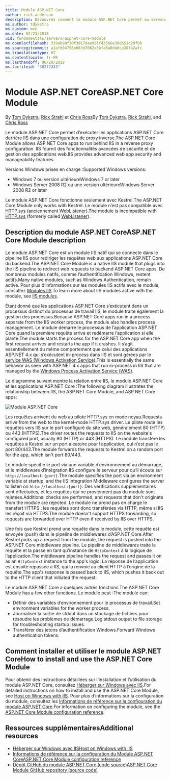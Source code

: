 ```yaml
---
title: Module ASP.NET Core
author: rick-anderson
description: Découvrez comment le module ASP.NET Core permet au serveur web Kestrel d’utiliser IIS ou IIS Express en tant que serveur proxy inverse.
ms.author: tdykstra
ms.custom: mvc
ms.date: 02/23/2018
uid: fundamentals/servers/aspnet-core-module
ms.openlocfilehash: 319ab80f20f3917dae921f43566e368b51c29f0b
ms.sourcegitcommit: a1afd04758e663d7062a5bfa8a0d4dca38f42afc
ms.translationtype: HT
ms.contentlocale: fr-FR
ms.lasthandoff: 06/20/2018
ms.locfileid: "36272333"
---
```

# <a name="aspnet-core-module"></a><span data-ttu-id="edf14-103">Module ASP.NET Core</span><span class="sxs-lookup"><span data-stu-id="edf14-103">ASP.NET Core Module</span></span>

<span data-ttu-id="edf14-104">By [Tom Dykstra](https://github.com/tdykstra), [Rick Strahl](https://github.com/RickStrahl) et [Chris Ross](https://github.com/Tratcher)</span><span class="sxs-lookup"><span data-stu-id="edf14-104">By [Tom Dykstra](https://github.com/tdykstra), [Rick Strahl](https://github.com/RickStrahl), and [Chris Ross](https://github.com/Tratcher)</span></span> 

<span data-ttu-id="edf14-105">Le module ASP.NET Core permet d’exécuter les applications ASP.NET Core derrière IIS dans une configuration de proxy inverse.</span><span class="sxs-lookup"><span data-stu-id="edf14-105">The ASP.NET Core Module allows ASP.NET Core apps to run behind IIS in a reverse proxy configuration.</span></span> <span data-ttu-id="edf14-106">IIS fournit des fonctionnalités avancées de sécurité et de gestion des applications web.</span><span class="sxs-lookup"><span data-stu-id="edf14-106">IIS provides advanced web app security and manageability features.</span></span>

<span data-ttu-id="edf14-107">Versions Windows prises en charge :</span><span class="sxs-lookup"><span data-stu-id="edf14-107">Supported Windows versions:</span></span>

* <span data-ttu-id="edf14-108">Windows 7 ou version ultérieure</span><span class="sxs-lookup"><span data-stu-id="edf14-108">Windows 7 or later</span></span>
* <span data-ttu-id="edf14-109">Windows Server 2008 R2 ou une version ultérieure</span><span class="sxs-lookup"><span data-stu-id="edf14-109">Windows Server 2008 R2 or later</span></span>

<span data-ttu-id="edf14-110">Le module ASP.NET Core fonctionne seulement avec Kestrel.</span><span class="sxs-lookup"><span data-stu-id="edf14-110">The ASP.NET Core Module only works with Kestrel.</span></span> <span data-ttu-id="edf14-111">Le module n’est pas compatible avec [HTTP.sys](xref:fundamentals/servers/httpsys) (anciennement [WebListener](xref:fundamentals/servers/weblistener)).</span><span class="sxs-lookup"><span data-stu-id="edf14-111">The module is incompatible with [HTTP.sys](xref:fundamentals/servers/httpsys) (formerly called [WebListener](xref:fundamentals/servers/weblistener)).</span></span>

## <a name="aspnet-core-module-description"></a><span data-ttu-id="edf14-112">Description du module ASP.NET Core</span><span class="sxs-lookup"><span data-stu-id="edf14-112">ASP.NET Core Module description</span></span>

<span data-ttu-id="edf14-113">Le module ASP.NET Core est un module IIS natif qui se connecte dans le pipeline IIS pour rediriger les requêtes web aux applications ASP.NET Core du backend.</span><span class="sxs-lookup"><span data-stu-id="edf14-113">The ASP.NET Core Module is a native IIS module that plugs into the IIS pipeline to redirect web requests to backend ASP.NET Core apps.</span></span> <span data-ttu-id="edf14-114">De nombreux modules natifs, comme l’authentification Windows, restent actifs.</span><span class="sxs-lookup"><span data-stu-id="edf14-114">Many native modules, such as Windows Authentication, remain active.</span></span> <span data-ttu-id="edf14-115">Pour plus d’informations sur les modules IIS actifs avec le module, consultez [Modules IIS](xref:host-and-deploy/iis/modules).</span><span class="sxs-lookup"><span data-stu-id="edf14-115">To learn more about IIS modules active with the module, see [IIS modules](xref:host-and-deploy/iis/modules).</span></span>

<span data-ttu-id="edf14-116">Étant donné que les applications ASP.NET Core s’exécutent dans un processus distinct du processus de travail IIS, le module traite également la gestion des processus.</span><span class="sxs-lookup"><span data-stu-id="edf14-116">Because ASP.NET Core apps run in a process separate from the IIS worker process, the module also handles process management.</span></span> <span data-ttu-id="edf14-117">Le module démarre le processus de l’application ASP.NET Core quand la première requête arrive et redémarre l’application si elle plante.</span><span class="sxs-lookup"><span data-stu-id="edf14-117">The module starts the process for the ASP.NET Core app when the first request arrives and restarts the app if it crashes.</span></span> <span data-ttu-id="edf14-118">Il s’agit essentiellement du même comportement que celui des applications ASP.NET 4.x qui s’exécutent in-process dans IIS et sont gérées par le [service WAS (Windows Activation Service)](/iis/manage/provisioning-and-managing-iis/features-of-the-windows-process-activation-service-was).</span><span class="sxs-lookup"><span data-stu-id="edf14-118">This is essentially the same behavior as seen with ASP.NET 4.x apps that run in-process in IIS that are managed by the [Windows Process Activation Service (WAS)](/iis/manage/provisioning-and-managing-iis/features-of-the-windows-process-activation-service-was).</span></span>

<span data-ttu-id="edf14-119">Le diagramme suivant montre la relation entre IIS, le module ASP.NET Core et les applications ASP.NET Core :</span><span class="sxs-lookup"><span data-stu-id="edf14-119">The following diagram illustrates the relationship between IIS, the ASP.NET Core Module, and ASP.NET Core apps:</span></span>

![Module ASP.NET Core](aspnet-core-module/_static/ancm.png)

<span data-ttu-id="edf14-121">Les requêtes arrivent du web au pilote HTTP.sys en mode noyau.</span><span class="sxs-lookup"><span data-stu-id="edf14-121">Requests arrive from the web to the kernel-mode HTTP.sys driver.</span></span> <span data-ttu-id="edf14-122">Le pilote route les requêtes vers IIS sur le port configuré du site web, généralement 80 (HTTP) ou 443 (HTTPS).</span><span class="sxs-lookup"><span data-stu-id="edf14-122">The driver routes the requests to IIS on the website's configured port, usually 80 (HTTP) or 443 (HTTPS).</span></span> <span data-ttu-id="edf14-123">Le module transfère les requêtes à Kestrel sur un port aléatoire pour l’application, qui n’est pas le port 80/443.</span><span class="sxs-lookup"><span data-stu-id="edf14-123">The module forwards the requests to Kestrel on a random port for the app, which isn't port 80/443.</span></span>

<span data-ttu-id="edf14-124">Le module spécifie le port via une variable d’environnement au démarrage, et le middleware d’intégration IIS configure le serveur pour qu’il écoute sur `http://localhost:{port}`.</span><span class="sxs-lookup"><span data-stu-id="edf14-124">The module specifies the port via an environment variable at startup, and the IIS Integration Middleware configures the server to listen on `http://localhost:{port}`.</span></span> <span data-ttu-id="edf14-125">Des vérifications supplémentaires sont effectuées, et les requêtes qui ne proviennent pas du module sont rejetées.</span><span class="sxs-lookup"><span data-stu-id="edf14-125">Additional checks are performed, and requests that don't originate from the module are rejected.</span></span> <span data-ttu-id="edf14-126">Le module ne prend pas en charge le transfert HTTPS : les requêtes sont donc transférées via HTTP, même si IIS les reçoit via HTTPS.</span><span class="sxs-lookup"><span data-stu-id="edf14-126">The module doesn't support HTTPS forwarding, so requests are forwarded over HTTP even if received by IIS over HTTPS.</span></span>

<span data-ttu-id="edf14-127">Une fois que Kestrel prend une requête dans le module, cette requête est envoyée (push) dans le pipeline de middlewares d’ASP.NET Core.</span><span class="sxs-lookup"><span data-stu-id="edf14-127">After Kestrel picks up a request from the module, the request is pushed into the ASP.NET Core middleware pipeline.</span></span> <span data-ttu-id="edf14-128">Le pipeline de middlewares traite la requête et la passe en tant qu’instance de `HttpContext` à la logique de l’application.</span><span class="sxs-lookup"><span data-stu-id="edf14-128">The middleware pipeline handles the request and passes it on as an `HttpContext` instance to the app's logic.</span></span> <span data-ttu-id="edf14-129">La réponse de l’application est ensuite repassée à IIS, qui la renvoie au client HTTP à l’origine de la requête.</span><span class="sxs-lookup"><span data-stu-id="edf14-129">The app's response is passed back to IIS, which pushes it back out to the HTTP client that initiated the request.</span></span>

<span data-ttu-id="edf14-130">Le module ASP.NET Core a quelques autres fonctions.</span><span class="sxs-lookup"><span data-stu-id="edf14-130">The ASP.NET Core Module has a few other functions.</span></span> <span data-ttu-id="edf14-131">Le module peut :</span><span class="sxs-lookup"><span data-stu-id="edf14-131">The module can:</span></span>

* <span data-ttu-id="edf14-132">Définir des variables d’environnement pour le processus de travail.</span><span class="sxs-lookup"><span data-stu-id="edf14-132">Set environment variables for the worker process.</span></span>
* <span data-ttu-id="edf14-133">Journaliser la sortie de stdout dans un stockage de fichiers pour résoudre les problèmes de démarrage.</span><span class="sxs-lookup"><span data-stu-id="edf14-133">Log stdout output to file storage for troubleshooting startup issues.</span></span>
* <span data-ttu-id="edf14-134">Transférer des jetons d’authentification Windows.</span><span class="sxs-lookup"><span data-stu-id="edf14-134">Forward Windows authentication tokens.</span></span>

## <a name="how-to-install-and-use-the-aspnet-core-module"></a><span data-ttu-id="edf14-135">Comment installer et utiliser le module ASP.NET Core</span><span class="sxs-lookup"><span data-stu-id="edf14-135">How to install and use the ASP.NET Core Module</span></span>

<span data-ttu-id="edf14-136">Pour obtenir des instructions détaillées sur l’installation et l’utilisation du module ASP.NET Core, consultez [Héberger sur Windows avec IIS](xref:host-and-deploy/iis/index).</span><span class="sxs-lookup"><span data-stu-id="edf14-136">For detailed instructions on how to install and use the ASP.NET Core Module, see [Host on Windows with IIS](xref:host-and-deploy/iis/index).</span></span> <span data-ttu-id="edf14-137">Pour plus d’informations sur la configuration du module, consultez les [Informations de référence sur la configuration du module ASP.NET Core](xref:host-and-deploy/aspnet-core-module).</span><span class="sxs-lookup"><span data-stu-id="edf14-137">For information on configuring the module, see the [ASP.NET Core Module configuration reference](xref:host-and-deploy/aspnet-core-module).</span></span>

## <a name="additional-resources"></a><span data-ttu-id="edf14-138">Ressources supplémentaires</span><span class="sxs-lookup"><span data-stu-id="edf14-138">Additional resources</span></span>

* [<span data-ttu-id="edf14-139">Héberger sur Windows avec IIS</span><span class="sxs-lookup"><span data-stu-id="edf14-139">Host on Windows with IIS</span></span>](xref:host-and-deploy/iis/index)
* [<span data-ttu-id="edf14-140">Informations de référence sur la configuration du Module ASP.NET Core</span><span class="sxs-lookup"><span data-stu-id="edf14-140">ASP.NET Core Module configuration reference</span></span>](xref:host-and-deploy/aspnet-core-module)
* [<span data-ttu-id="edf14-141">Dépôt GitHub du module ASP.NET Core (code source)</span><span class="sxs-lookup"><span data-stu-id="edf14-141">ASP.NET Core Module GitHub repository (source code)</span></span>](https://github.com/aspnet/AspNetCoreModule)
